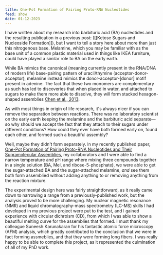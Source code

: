 ```yaml
---
title: One-Pot Formation of Pairing Proto-RNA Nucleotides
feed: show
date: 01-12-2023
---
```

I have written about my research into barbituric acid (BA) nucleotides and the resulting publication in a previous post: ([[Ketose Sugars and Nucleoside Formation]]), but I want to tell a story here about more than just this nitrogenous base. Melamine, which you may be familiar with as the base unit of a common plastic material used in things like IKEA furniture, could have played a similar role to BA on the early earth.

While BA mimics the canonical (meaning currently present in the RNA/DNA of modern life) base-pairing pattern of uracil/thymine (acceptor-donor-acceptor), melamine instead mimics the donor-acceptor-\[donor] motif present in adenine. The fact that these two monomers are complementary as such has led to discoveries that when placed in water, and attached to sugars to make them more able to dissolve, they will form stacked hexagon-shaped assemblies [Chen et al., 2013](https://pubs.acs.org/doi/10.1021/ja410124v). 

As with most things in origin of life research, it's always nicer if you can remove the separation between reactions. There was no laboratory scientist on the early earth keeping the melamine and the barbituric acid separate—so why should we accept the fact that they attach to their sugars under different conditions? How could they ever have both formed early on, found each other, and formed such a beautiful assembly? 

Well, maybe they didn't form separately. In my recently published paper, [One-Pot Formation of Pairing Proto-RNA Nucleotides and Their Supramolecular Assemblies](https://www.mdpi.com/2075-1729/13/11/2200), my collaborators and I were able to find a narrow temperature and pH range where mixing three compounds together in a single solution (BA, Mel, and ribose-5-phosphate), we were able to get the sugar-attached BA and the sugar-attached melamine, *and* see them both form assemblied without adding anything to or removing anything from the reaction mixture.

The experimental design here was fairly straightforward, as it really came down to narrowing a range from a previously-published work, but the analysis proved to be more challenging. My nuclear magnetic resonance (NMR) and liquid chromatography-mass spectrometry (LC-MS) skills I had developed in my previous project were put to the test, and I gained experience with circular dichroism (CD), from which I was able to show a beautiful melting curve for the assemblies that formed. I must thank my colleague Suneesh Karunakaran for his fantastic atomic force microscopy (AFM) analysis, which greatly contributed to the conclusion that we were in fact forming assmeblies, and that they were forming long fibers. I was really happy to be able to complete this project, as it represented the culmination of all of my PhD work.